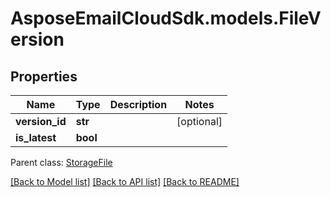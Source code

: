 # AsposeEmailCloudSdk.models.FileVersion
## Properties
Name | Type | Description | Notes
------------ | ------------- | ------------- | -------------
**version_id** | **str** |  | [optional] 
**is_latest** | **bool** |  | 

 Parent class: [StorageFile](StorageFile.md)

[[Back to Model list]](README.md#documentation-for-models) [[Back to API list]](README.md#documentation-for-api-endpoints) [[Back to README]](README.md)


